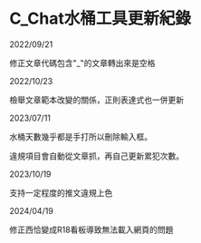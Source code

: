 # C_Chat水桶工具更新紀錄
2022/09/21

修正文章代碼包含"_"的文章轉出來是空格

2022/10/23

檢舉文章範本改變的關係，正則表達式也一併更新

2023/07/11

水桶天數幾乎都是手打所以刪除輸入框。

違規項目會自動從文章抓，再自己更新累犯次數。

2023/10/19

支持一定程度的推文違規上色

2024/04/19

修正西恰變成R18看板導致無法載入網頁的問題
